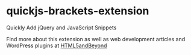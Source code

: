 # quickjs-brackets-extension
Quickly Add jQuery and JavaScript Snippets

Find more about this extension as well as web development articles and WordPress plugins at [HTML5andBeyond](https://www.html5andbeyond.com/quickjs-brackets-extension-fast-js-jquery-commands/)

